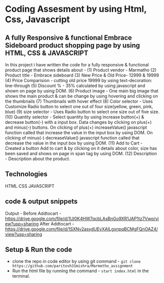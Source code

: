 # Coding Assesment by using Html, Css, Javascript

## A fully Responsive & functional Embrace Sideboard product shopping page by using HTML, CSS & JAVASCRIPT

In this project i have written the code for a fully responsive & functional product page that shows details about -
(1) Product vendor - Marmatho
(2) Product title - Embrace sideboard
(3) New Price & Old Price- 12999 & 19999
(4) Price Comparision - cutting old price 19999 by using text-decoration: line-through
(5) Discount % - 35% calculated by using javascript and shown on page by using DOM.
(6) Product image - One main big image that shows the main product & can be change by using hovering and clicking on the thumbnails
(7) Thumbnails with hover effect
(8) Color selector - Uses Customize Radio button to select one out of four size(yellow, green, pink, blue)
(9) size selector - Uses Radio button to select one size out of five size.
(10) Quantity selector -  Select quantity by using increase button(+) & decrease button(-) with a input box. Data changes by clicking on plus(+) and minus(-) buttons.
                          On clicking of plus(+) increaseValue() javascript function called that increase the value in the input box by using DOM.
                          On clicking of minus(-) decreaseValue() javascript function called that decrease the value in the input box by using DOM.
(11) Add to Cart - Created a button Add to cart & by clicking on it details about color, size has been saved and shows on page in span tag by using DOM.
(12) Description - Description about the product.

## Technologies

HTML CSS JAVASCRIPT

## code & output snippets

Output -
Before Addtocart - https://drive.google.com/file/d/1Ul0K4HW7qcbLAsBnGo9XR1JAP1tz7Vwq/view?usp=sharing
After Addtocart - https://drive.google.com/file/d/1SXNv2asydUEvXAILgxnpqBCMgFQnOAZ4/view?usp=sharing

## Setup & Run the code

- clone the repo in code editor by using git command - `git clone https://github.com/paritosh31mishra/Marmetho_assignment`
- Run the html file by running the command - `start index.html` in the terminal.
